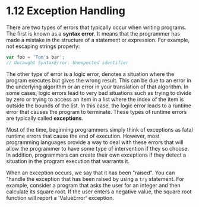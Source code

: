 # 1.12 Exception Handling

There are two types of errors that typically occur when writing programs. The first is known as a **syntax error**. It means that the programmer has made a mistake in the structure of a statement or expression. For example, not escaping strings properly:

```javascript
var foo = 'Tom's bar';
// Uncaught SyntaxError: Unexpected identifier
```

The other type of error is a logic error, denotes a situation where the program executes but gives the wrong result. This can be due to an error in the underlying algorithm or an error in your translation of that algorithm. In some cases, logic errors lead to very bad situations such as trying to divide by zero or trying to access an item in a list where the index of the item is outside the bounds of the list. In this case, the logic error leads to a runtime error that causes the program to terminate. These types of runtime errors are typically called **exceptions**.

Most of the time, beginning programmers simply think of exceptions as fatal runtime errors that cause the end of execution. However, most programming languages provide a way to deal with these errors that will allow the programmer to have some type of intervention if they so choose. In addition, programmers can create their own exceptions if they detect a situation in the program execution that warrants it.

When an exception occurs, we say that it has been "raised". You can "handle the exception that has been raised by using a `try` statement. For example, consider a program that asks the user for an integer and then calculate its square root. If the user enters a negative value, the square root function will report a 'ValueError' exception.

```javascript

```